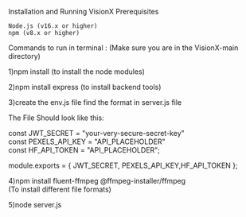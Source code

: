 Installation and Running VisionX
Prerequisites

    Node.js (v16.x or higher)
    npm (v8.x or higher)

Commands to run in terminal : 
(Make sure you are in the VisionX-main directory)

1)npm install 
(to install the node modules)

2)npm install express
(to install backend tools)

3)create the env.js file find the format in server.js file 

The File Should look like this:

const JWT_SECRET = "your-very-secure-secret-key"  
const PEXELS_API_KEY = "API_PLACEHOLDER"   
const HF_API_TOKEN = "API_PLACEHOLDER";   

module.exports =  { JWT_SECRET, PEXELS_API_KEY,HF_API_TOKEN };

4)npm install fluent-ffmpeg @ffmpeg-installer/ffmpeg  
(To install different file formats)

5)node server.js
